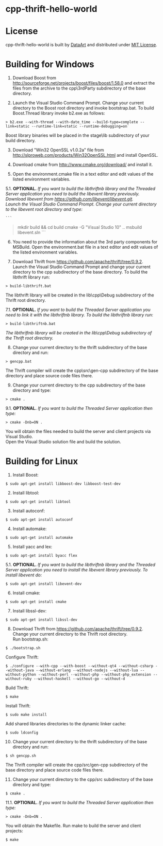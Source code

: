 # cpp-thrift-hello-world

# License

cpp-thrift-hello-world is built by [DataArt](http://dataart.com) and distributed
 under [MIT License](http://en.wikipedia.org/wiki/MIT_License).

# Building for Windows

1. Download Boost from <http://sourceforge.net/projects/boost/files/boost/1.58.0>
 and extract the files from the archive to the cpp\\3rdParty subdirectory of the
 base directory.

2. Launch the Visual Studio Command Prompt. Change your current directory to the
 Boost root directory and invoke bootstrap.bat. To build Boost.Thread library
 invoke b2.exe as follows:  
  ```
> b2.exe --with-thread --with-date_time --build-type=complete --link=static --runtime-link=static --runtime-debugging=on`
  ```
Boost library binaries will be placed in the stage\\lib subdirectory of your
 build directory.

3. Download "Win32 OpenSSL v1.0.2a" file from
 <http://slproweb.com/products/Win32OpenSSL.html> and install OpenSSL.

4. Download cmake from <http://www.cmake.org/download/> and install it.

5. Open the environment.cmake file in a text editor and edit values of the listed
 environment variables.

  5.1. **OPTIONAL.** *If you want to build the libthriftnb library and the Threaded Server
 application you need to build the libevent library previously.  
Download libevent from <https://github.com/libevent/libevent.git>.  
Launch the Visual Studio Command Prompt. Change your current directory to the
 libevent root directory and type:*

    ```
> mkdir build && cd build
> cmake -G "Visual Studio 10" ..
> msbuild libevent.sln
    ```

6. You need to provide the information about the 3rd party components for MSBuild.
 Open the environment.bat file in a text editor and edit values of the listed
 environment variables.

7. Download Thrift from <https://github.com/apache/thrift/tree/0.9.2>.  
Launch the Visual Studio Command Prompt and change your current directory to the
 cpp subdirectory of the base directory. To build the libthrift library run:  
  ```
> build-libthrift.bat
  ```
The libthrift library will be created in the lib\\cpp\\Debug subdirectory of the
 Thrift root directory.

  7.1. **OPTIONAL.** *If you want to build the Threaded Server application you
 need to link it with the libthriftnb library. To build the libthriftnb library run:*

  ```
> build-libthriftnb.bat
  ```

   *The libthriftnb library will be created in the lib\\cpp\\Debug subdirectory of the
 Thrift root directory.*

8. Change your current directory to the thrift subdirectory of the base directory
 and run:  
  ```
> gencpp.bat  
  ```
The Thrift compiler will create the cpp\\src\\gen-cpp subdirectory of the base
 directory and place source code files there.

9. Change your current directory to the cpp subdirectory of the base directory
 and type:  
  ```
> cmake .
  ```

  9.1. **OPTIONAL.** *If you want to build the Threaded Server application then
	type:*

  ```
> cmake -Dnb=ON .
  ```

  You will obtain the files needed to build the server and client projects via
 Visual Studio.  
Open the Visual Studio solution file and build the solution.

# Building for Linux

1. Install Boost:  
  ```
$ sudo apt-get install libboost-dev libboost-test-dev
  ```

2. Install libtool:  
  ```
$ sudo apt-get install libtool
  ```

3. Install autoconf:  
  ```
$ sudo apt-get install autoconf
  ```

4. Install automake:  
  ```
$ sudo apt-get install automake
  ```

5. Install yacc and lex:  
  ```
$ sudo apt-get install byacc flex
  ```

  5.1. **OPTIONAL.** *If you want to build the libthriftnb library and the Threaded Server
 application you need to install the libevent library previously. To install libevent do:*  

  ```
$ sudo apt-get install libevent-dev
  ```

6. Install cmake:  
  ```
$ sudo apt-get install cmake
  ```

7. Install libssl-dev:  
  ```
$ sudo apt-get install libssl-dev
  ```

8. Download Thrift from <https://github.com/apache/thrift/tree/0.9.2>.  
Change your current directory to the Thrift root directory.  
Run bootstrap.sh:  
  ```
$ ./bootstrap.sh
  ```
Configure Thrift:  
  ```
$ ./configure --with-cpp --with-boost --without-qt4 --without-csharp --without-java --without-erlang --without-nodejs --without-lua --without-python --without-perl --without-php --without-php_extension --without-ruby --without-haskell --without-go --without-d
  ```
Build Thrift:  
  ```
$ make
  ```
Install Thrift:  
  ```
$ sudo make install
  ```
Add shared libraries directories to the dynamic linker cache:  
  ```
$ sudo ldconfig
  ```

10. Change your current directory to the thrift subdirectory of the base directory
 and run:  
  ```
$ sh gencpp.sh
  ```
The Thrift compiler will create the cpp/src/gen-cpp subdirectory of the base
 directory and place source code files there.

11. Change your current directory to the cpp/src subdirectory of the base directory
 and type:  
  ```
$ cmake .
  ```

  11.1. **OPTIONAL.** *If you want to build the Threaded Server application then
	type:*

  ```
> cmake -Dnb=ON .
  ```

  You will obtain the Makefile. Run make to build the server and client projects:  
  ```
$ make
  ```

